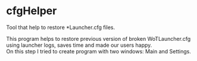 # cfgHelper
Tool that help to restore *Launcher.cfg files.  

This program helps to restore previous version of broken WoTLauncher.cfg using launcher logs, saves time and made our users happy.  
On this step I tried to create program with two windows: Main and Settings.
